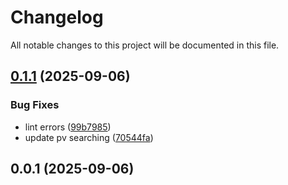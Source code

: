 # Changelog

All notable changes to this project will be documented in this file.


## [0.1.1](https://github.com/BlackDark/openebs-zfs-cleanup-controller/compare/v0.1.0...v0.1.1) (2025-09-06)

### Bug Fixes

* lint errors ([99b7985](https://github.com/BlackDark/openebs-zfs-cleanup-controller/commit/99b7985b4c311aa5d0d187462c4cbde4b5352f1d))
* update pv searching ([70544fa](https://github.com/BlackDark/openebs-zfs-cleanup-controller/commit/70544fa0325ae62805194c322b8e6e6b76847ba5))

## 0.0.1 (2025-09-06)
